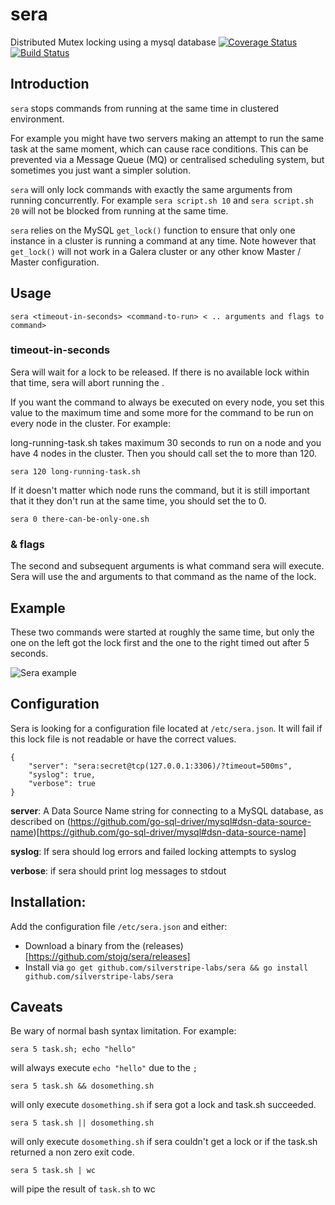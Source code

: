 # sera

Distributed Mutex locking using a mysql database
[![Coverage Status](https://coveralls.io/repos/silverstripe-labs/sera/badge.svg?branch=master&service=github)](https://coveralls.io/github/silverstripe-labs/sera?branch=master)
[![Build Status](https://travis-ci.org/silverstripe-labs/sera.svg?branch=master)](https://travis-ci.org/silverstripe-labs/sera)

## Introduction

`sera` stops commands from running at the same time in clustered environment.

For example you might have two servers making an attempt to run the same task at the same moment, which can cause race
conditions. This can be prevented via a Message Queue (MQ) or centralised scheduling system, but sometimes you just want
a simpler solution.

`sera` will only lock commands with exactly the same arguments from running concurrently. For example `sera script.sh 10`
 and `sera script.sh 20` will not be blocked from running at the same time.

`sera` relies on the MySQL `get_lock()` function to ensure that only one instance in a cluster
is running a command at any time. Note however that `get_lock()` will not work in a Galera cluster or any 
other know Master / Master configuration.

## Usage

	sera <timeout-in-seconds> <command-to-run> < .. arguments and flags to command>

### timeout-in-seconds

Sera will wait <timeout-in-seconds> for a lock to be released. If there is no available lock within that time, sera will
abort running the <command-to-run>.
  
If you want the command to always be executed on every node, you set this value to the maximum time and some more for 
the command to be run on every node in the cluster. For example:

long-running-task.sh takes maximum 30 seconds to run on a node and you have 4 nodes in the cluster. Then you should call
set the <timeout-in-seconds> to more than 120. 

    sera 120 long-running-task.sh

If it doesn't matter which node runs the command, but it is still important that it they don't run at the same time, you
should set the  <timeout-in-seconds> to 0.
 
    sera 0 there-can-be-only-one.sh

### <command-to-run> & flags

The second and subsequent arguments is what command sera will execute. Sera will use the <command-to-run> and arguments
to that command as the name of the lock.
 
## Example

These two commands were started at roughly the same time, but only the one on the left got the lock first and the one to
the right timed out after 5 seconds.

![Sera example](https://raw.githubusercontent.com/stojg/sera/master/usage.png)


## Configuration

Sera is looking for a configuration file located at  `/etc/sera.json`. It will fail if this lock file is not readable or
have the correct values.

	{
		"server": "sera:secret@tcp(127.0.0.1:3306)/?timeout=500ms",
		"syslog": true,
		"verbose": true
	}

**server**:  A Data Source Name string for connecting to a MySQL database, as described 
on (https://github.com/go-sql-driver/mysql#dsn-data-source-name)[https://github.com/go-sql-driver/mysql#dsn-data-source-name]

**syslog**: If sera should log errors and failed locking attempts to syslog

**verbose**: if sera should print log messages to stdout

## Installation:

Add the configuration file `/etc/sera.json` and either:

 - Download a binary from the (releases)[https://github.com/stojg/sera/releases]
 - Install via `go get github.com/silverstripe-labs/sera && go install github.com/silverstripe-labs/sera`

## Caveats

Be wary of normal bash syntax limitation. For example:
 
    sera 5 task.sh; echo "hello" 
    
will always execute `echo "hello"` due to the `;`

    sera 5 task.sh && dosomething.sh 
    
will only execute `dosomething.sh` if sera got a lock and task.sh succeeded.

    sera 5 task.sh || dosomething.sh
    
will only execute `dosomething.sh` if sera couldn't get a lock or if the task.sh returned a non zero exit 
code.

    sera 5 task.sh | wc 
    
will pipe the result of `task.sh` to wc